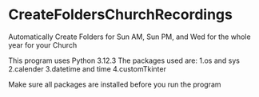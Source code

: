 # CreateFoldersChurchRecordings
Automatically Create Folders for Sun AM, Sun PM, and Wed for the whole year for your Church

This program uses Python 3.12.3
The packages used are:
1.os and sys
2.calender
3.datetime and time
4.customTkinter

Make sure all packages are installed before you run the program
